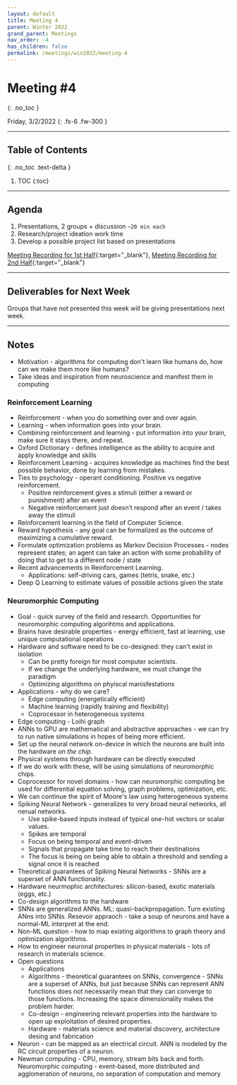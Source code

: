```yaml
---
layout: default
title: Meeting 4
parent: Winter 2022
grand_parent: Meetings
nav_order: -4
has_children: false
permalink: /meetings/win2022/meeting-4
---
```


# Meeting #4
{: .no_toc }

Friday, 3/2/2022
{: .fs-6 .fw-300 }

---

## Table of Contents
{: .no_toc .text-delta }

1. TOC
{:toc}

---

## Agenda
1. Presentations, 2 groups + discussion `~20 min each`
2. Research/project ideation work time
3. Develop a possible project list based on presentations

[Meeting Recording for 1st Half](https://washington.zoom.us/rec/share/RyEhIA_hKJa4zt7Kyyq1CYwFEKgy-SVwkAmXSItwWPTpAapBAHurCVSZcQX6mR9T.MBGcp3QqM8NUfiz9){:target="_blank"}, [Meeting Recording for 2nd Half](https://washington.zoom.us/rec/share/LbV4167lddbm1OZ6mLh1ygN_7y4mCUuAiKg1MPcc9rYQbty6tYq-y96G7DGKwT9I.uc4Tz5CHuIZswZmV){:target="_blank"}

---

## Deliverables for Next Week
Groups that have not presented this week will be giving presentations next week.

---

## Notes
- Motivation - algorithms for computing don't learn like humans do, how can we make them more like humans?
- Take ideas and inspiration from neuroscience and manifest them in computing

### Reinforcement Learning
- Reinforcement - when you do something over and over again.
- Learning - when information goes into your brain.
- Combining reinforcement and learning - put information into your brain, make sure it stays there, and repeat.
- Oxford Dictionary - defines intelligence as the ability to acquire and apply knowledge and skills
- Reinforcement Learning - acquires knowledge as machines find the best possible behavior, done by learning from mistakes. 
- Ties to psychology - operant conditioning. Positive vs negative reinforcement.
  - Positive reinforcement gives a stimuli (either a reward or punishment) after an event
  - Negative reinforcement just doesn’t respond after an event / takes away the stimuli 
- Reinforcement learning in the field of Computer Science.
- Reward hypothesis - any goal can be formalized as the outcome of maximizing a cumulative reward.
- Formulate optimization problems as Markov Decision Processes - nodes represent states; an agent can take an action with some probability of doing that to get to a different node / state
- Recent advancements in Reinforcement Learning. 
  - Applications: self-driving cars, games (tetris, snake, etc.)
- Deep Q Learning to estimate values of possible actions given the state

### Neuromorphic Computing
- Goal - quick survey of the field and research.  Opportunities for neuromorphic computing algorihtms and applications.
- Brains have desirable properties - energy efficient, fast at learning, use unique computational operations
- Hardware and software need to be co-designed: they can't exist in isolation
  - Can be pretty foreign for most computer scientists.
  - If we change the underlying hardware, we must change the paradigm
  - Optimizing algorithms on phyiscal manisfestations
- Applications - why do we care?
  - Edge computing (energetically efficient)
  - Machine learning (rapidly training and flexibility)
  - Coprocessor in heterogeneous systems
- Edge computing - Loihi graph
- ANNs to GPU are mathematical and abstractive approaches - we can try to run native simulations in hopes of being more efficient.
- Set up the neural network on-device in which the neurons are built into the hardware *on the chip*.
- Physical systems through hardware can be directly executed
- If we do work with these, will be using simulations of neuromorphic chips.
- Coprocessor for novel domains - how can neuromorphic computing be used for differential equation solving, graph problems, optimization, etc.
- We can continue the spirit of Moore's law using heterogeneous systems
- Spiking Neural Network - generalizes to very broad neural networks, all nerual networks.
  - Use spike-based inputs instead of typical one-hot vectors or scalar values. 
  - Spikes are temporal
  - Focus on being temporal and event-driven
  - Signals that propagate take time to reach their destinations
  - The focus is being on being able to obtain a threshold and sending a signal once it is reached
- Theoretical guarantees of Spiking Neural Networks - SNNs are a superset of ANN functionality.
- Hardware neurmophic architectures: silicon-based, exotic materials (eggs, etc.)
- Co-design algorithms to the hardware
- SNNs are generalized ANNs. ML: quasi-backpropagation. Turn existing ANns into SNNs. Resevoir appraoch - take a soup of neurons and have a normal-ML interpret at the end.
- Non-ML question - how to map existing algorithms to graph theory and optimization algorithms.
- How to engineer neuronal properties in physical materials - lots of research in materials science. 
- Open questions
  - Applications
  - Algorithms - theoretical guarantees on SNNs, convergence - SNNs are a superset of ANNs, but just because SNNs can represent ANN functions does not necessarily mean that they can converge to those functions. Increasing the space dimensionality makes the problem harder.
  - Co-design - engineering relevant properties into the hardware to open up exploitation of desired properties.
  - Hardware - materials science and material discovery, architecture desing and fabrication
- Neuron - can be mapped as an electrical circuit. ANN is modeled by the RC circuit properties of a neuron. 
- Newman computing - CPU, memory, stream bits back and forth. Neuromorphic computing - event-based, more distributed and agglomeration of neurons, no separation of computation and memory
